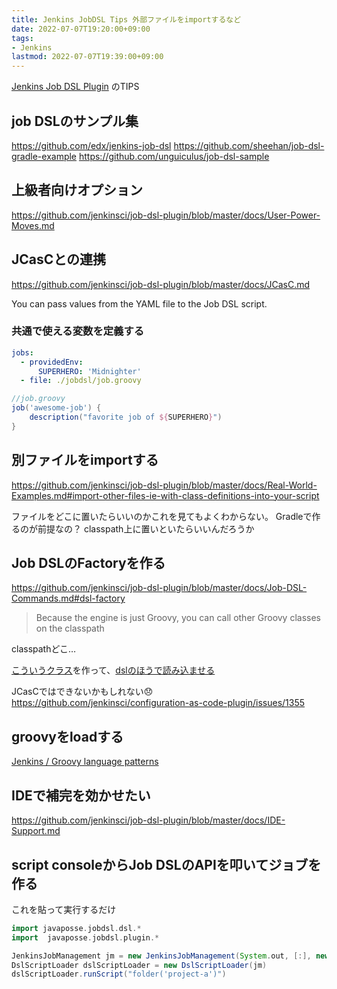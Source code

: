 ```yaml
---
title: Jenkins JobDSL Tips 外部ファイルをimportするなど
date: 2022-07-07T19:20:00+09:00
tags:
- Jenkins
lastmod: 2022-07-07T19:39:00+09:00
---
```


[Jenkins Job DSL Plugin](note/Jenkins%20Job%20DSL%20Plugin.md) のTIPS

## job DSLのサンプル集

https://github.com/edx/jenkins-job-dsl
https://github.com/sheehan/job-dsl-gradle-example
https://github.com/unguiculus/job-dsl-sample

## 上級者向けオプション

https://github.com/jenkinsci/job-dsl-plugin/blob/master/docs/User-Power-Moves.md

## JCasCとの連携

https://github.com/jenkinsci/job-dsl-plugin/blob/master/docs/JCasC.md

You can pass values from the YAML file to the Job DSL script.

### 共通で使える変数を定義する

````yaml
jobs:
  - providedEnv:
      SUPERHERO: 'Midnighter'
  - file: ./jobdsl/job.groovy
````

````groovy
//job.groovy
job('awesome-job') {
    description("favorite job of ${SUPERHERO}")
}
````

## 別ファイルをimportする

https://github.com/jenkinsci/job-dsl-plugin/blob/master/docs/Real-World-Examples.md#import-other-files-ie-with-class-definitions-into-your-script

ファイルをどこに置いたらいいのかこれを見てもよくわからない。
Gradleで作るのが前提なの？
classpath上に置いといたらいいんだろうか

## Job DSLのFactoryを作る

https://github.com/jenkinsci/job-dsl-plugin/blob/master/docs/Job-DSL-Commands.md#dsl-factory

 > 
 > Because the engine is just Groovy, you can call other Groovy classes on the classpath

classpathどこ…

[こういうクラス](https://github.com/sheehan/job-dsl-gradle-example/blob/master/src/main/groovy/com/dslexample/builder/GradleCiJobBuilder.groovy)を作って、[dslのほうで読み込ませる](https://github.com/sheehan/job-dsl-gradle-example/blob/master/src/jobs/example7Jobs.groovy)

JCasCではできないかもしれない😞
https://github.com/jenkinsci/configuration-as-code-plugin/issues/1355

## groovyをloadする

[Jenkins / Groovy language patterns](https://gist.github.com/thikade/5e68a99d611510a521ad74d5f9c88a13)

## IDEで補完を効かせたい

https://github.com/jenkinsci/job-dsl-plugin/blob/master/docs/IDE-Support.md

## script consoleからJob DSLのAPIを叩いてジョブを作る

これを貼って実行するだけ

````groovy
import javaposse.jobdsl.dsl.*
import  javaposse.jobdsl.plugin.*

JenkinsJobManagement jm = new JenkinsJobManagement(System.out, [:], new File('.'));
DslScriptLoader dslScriptLoader = new DslScriptLoader(jm)
dslScriptLoader.runScript("folder('project-a')")
````
